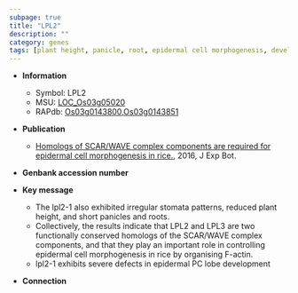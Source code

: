```yaml
---
subpage: true
title: "LPL2"
description: ""
category: genes
tags: [plant height, panicle, root, epidermal cell morphogenesis, development]
---
```


* **Information**  
    + Symbol: LPL2  
    + MSU: [LOC_Os03g05020](http://rice.plantbiology.msu.edu/cgi-bin/ORF_infopage.cgi?orf=LOC_Os03g05020)  
    + RAPdb: [Os03g0143800](http://rapdb.dna.affrc.go.jp/viewer/gbrowse_details/irgsp1?name=Os03g0143800),[Os03g0143851](http://rapdb.dna.affrc.go.jp/viewer/gbrowse_details/irgsp1?name=Os03g0143851)  

* **Publication**  
    + [Homologs of SCAR/WAVE complex components are required for epidermal cell morphogenesis in rice.](http://www.ncbi.nlm.nih.gov/pubmed?term=Homologs+of+SCAR/WAVE+complex+components+are+required+for+epidermal+cell+morphogenesis+in+rice.%5BTitle%5D), 2016, J Exp Bot.

* **Genbank accession number**  

* **Key message**  
    + The lpl2-1 also exhibited irregular stomata patterns, reduced plant height, and short panicles and roots.
    + Collectively, the results indicate that LPL2 and LPL3 are two functionally conserved homologs of the SCAR/WAVE complex components, and that they play an important role in controlling epidermal cell morphogenesis in rice by organising F-actin.
    + lpl2-1 exhibits severe defects in epidermal PC lobe development

* **Connection**  



